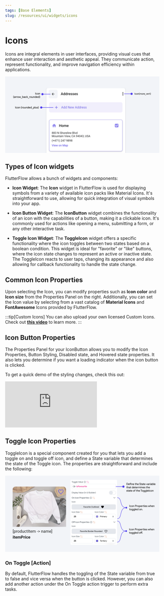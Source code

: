 ```yaml
---
tags: [Base Elements]
slug: /resources/ui/widgets/icons
---
```


# Icons

Icons are integral elements in user interfaces, providing visual cues that enhance user interaction and aesthetic appeal. They communicate action, represent functionality, and improve navigation efficiency within applications. 

![icon.png](../built-in-widgets/imgs/icon.png)

## Types of Icon widgets

FlutterFlow allows a bunch of widgets and components: 

- **Icon Widget**: The **Icon** widget in FlutterFlow is used for displaying symbols from a variety of 
  available icon packs like Material Icons. It's straightforward to use, allowing for quick integration of visual symbols into your app.

- **Icon Button Widget**: The **IconButton** widget combines the functionality of an icon with the 
  capabilities of a button, making it a clickable icon. It's commonly used for actions like opening a menu, submitting a form, or any other interactive task.

- **Toggle Icon Widget**: The **ToggleIcon** widget offers a specific functionality where the icon 
  toggles between two states based on a boolean condition. This widget is ideal for "favorite" or "like" buttons, where the icon state changes to represent an active or inactive state. The ToggleIcon reacts to user taps, changing its appearance and also allowing for callback functionality to handle the state change.

## Common Icon Properties

Upon selecting the Icon, you can modify properties such as **Icon color** and **Icon size** from the Properties Panel on the right. Additionally, you can set the Icon value by selecting from a vast catalog of **Material Icons** and **FontAwesome** Icons provided by FlutterFlow.

:::tip[Custom Icons]
You can also upload your own licensed Custom Icons. Check out [**this video**](https://youtu.be/rlGkbnhP75g) to learn more.
:::

## Icon Button Properties
The Properties Panel for your IconButton allows you to modify the Icon Properties, Button Styling, Disabled state, and Hovered state properties. It also lets you determine if you want a loading indicator when the icon button is clicked.

To get a quick demo of the styling changes, check this out:
<div style={{
    position: 'relative',
    paddingBottom: 'calc(56.67989417989418% + 41px)', // Keeps the aspect ratio and additional padding
    height: 0,
    width: '100%'
}}>
    <iframe 
        src="https://demo.arcade.software/tJZ2NaRO3UG3trpOVopQ?embed&show_copy_link=true"
        title=""
        style={{
            position: 'absolute',
            top: 0,
            left: 0,
            width: '100%',
            height: '100%',
            colorScheme: 'light'
        }}
        frameborder="0"
        loading="lazy"
        webkitAllowFullScreen
        mozAllowFullScreen
        allowFullScreen
        allow="clipboard-write">
    </iframe>
</div>


## Toggle Icon Properties


ToggleIcon is a special component created for you that lets you add a toggle on and toggle off icon, and define a State variable that determines the state of the Toggle icon. The properties are straightforward and include the following:

![toggle.png](../built-in-widgets/imgs/toggle.png)

### On Toggle [Action]

By default, FlutterFlow handles the toggling of the State variable from true to false and vice versa when the button is clicked. However, you can also add another action under the On Toggle action trigger to perform extra tasks.

<!--- TODO In this example, we trigger the SnackBar action that displays the value of the State variable.
 Show the App DEMO --->
